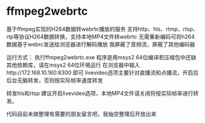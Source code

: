 # ffmpeg2webrtc

基于ffmpeg实现的H264数据转webrtc播放的服务
支持http、hls、rtmp、rtsp、rtp等协议H264数据转换，支持本地MP4文件转webrtc
无需重新编码可将h264数据基于webrc发送给浏览器进行解码播放
我屏蔽了音频流，屏蔽了其他编码器

运行方式：
执行ffmpeg2webrtc.exe
程序是用msys2 64位编译若压缩包中还缺其他依赖库，请在msys2 64位环境运行
在浏览器中输入http://172.168.10.180:8300 即可
livevideo选项主要针对直播流和点播流，开启后后台无脑转发，否则按实际帧率速度转发

转发hls和rtsp 建议开启livevideo选项，本地MP4文件请关闭将按实际帧率进行转发。

代码目前未做整理有需要的朋友留言吧，我抽空整理后开放出来

